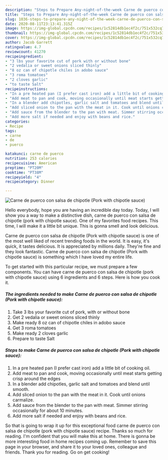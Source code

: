 ```yaml
---
description: "Steps to Prepare Any-night-of-the-week Carne de puerco con salsa de chipotle (Pork with chipotle sauce)"
title: "Steps to Prepare Any-night-of-the-week Carne de puerco con salsa de chipotle (Pork with chipotle sauce)"
slug: 1036-steps-to-prepare-any-night-of-the-week-carne-de-puerco-con-salsa-de-chipotle-pork-with-chipotle-sauce
date: 2020-08-11T23:13:41.315Z
image: https://img-global.cpcdn.com/recipes/1c52814db1ec4f2c/751x532cq70/carne-de-puerco-con-salsa-de-chipotle-pork-with-chipotle-sauce-recipe-main-photo.jpg
thumbnail: https://img-global.cpcdn.com/recipes/1c52814db1ec4f2c/751x532cq70/carne-de-puerco-con-salsa-de-chipotle-pork-with-chipotle-sauce-recipe-main-photo.jpg
cover: https://img-global.cpcdn.com/recipes/1c52814db1ec4f2c/751x532cq70/carne-de-puerco-con-salsa-de-chipotle-pork-with-chipotle-sauce-recipe-main-photo.jpg
author: Jacob Garrett
ratingvalue: 4.7
reviewcount: 41270
recipeingredient:
- "3 lbs your favorite cut of pork with or without bone"
- "2 vedalia or sweet onions sliced thinly"
- "8 oz can of chipotle chiles in adobo sauce"
- "3 roma tomatoes"
- "2 cloves garlic"
- "to taste Salt"
recipeinstructions:
- "In a pre heated pan (I prefer cast iron) add a little bit of cooking oil."
- "Add meat to pan and cook, moving occasionally until meat starts getting crisp around the edges"
- "In a blender add chipotles, garlic salt and tomatoes and blend until smooth."
- "Add sliced onion to the pan with the meat in it. Cook until onions carmalize."
- "Add sauce from the blender to the pan with meat. Simmer stirring occasionally for about 10 minutes."
- "Add more salt if needed and enjoy with beans and rice."
categories:
- Recipe
tags:
- carne
- de
- puerco

katakunci: carne de puerco 
nutrition: 253 calories
recipecuisine: American
preptime: "PT20M"
cooktime: "PT38M"
recipeyield: "4"
recipecategory: Dinner

---
```



![Carne de puerco con salsa de chipotle (Pork with chipotle sauce)](https://img-global.cpcdn.com/recipes/1c52814db1ec4f2c/751x532cq70/carne-de-puerco-con-salsa-de-chipotle-pork-with-chipotle-sauce-recipe-main-photo.jpg)

Hello everybody, hope you are having an incredible day today. Today, I will show you a way to make a distinctive dish, carne de puerco con salsa de chipotle (pork with chipotle sauce). One of my favorites food recipes. This time, I will make it a little bit unique. This is gonna smell and look delicious.



Carne de puerco con salsa de chipotle (Pork with chipotle sauce) is one of the most well liked of recent trending foods in the world. It is easy, it's quick, it tastes delicious. It is appreciated by millions daily. They're fine and they look fantastic. Carne de puerco con salsa de chipotle (Pork with chipotle sauce) is something which I have loved my entire life.


To get started with this particular recipe, we must prepare a few components. You can have carne de puerco con salsa de chipotle (pork with chipotle sauce) using 6 ingredients and 6 steps. Here is how you cook it.

<!--inarticleads1-->

##### The ingredients needed to make Carne de puerco con salsa de chipotle (Pork with chipotle sauce):

1. Take 3 lbs your favorite cut of pork, with or without bone
1. Get 2 vedalia or sweet onions sliced thinly
1. Make ready 8 oz can of chipotle chiles in adobo sauce
1. Get 3 roma tomatoes
1. Make ready 2 cloves garlic
1. Prepare to taste Salt




<!--inarticleads2-->

##### Steps to make Carne de puerco con salsa de chipotle (Pork with chipotle sauce):

1. In a pre heated pan (I prefer cast iron) add a little bit of cooking oil.
1. Add meat to pan and cook, moving occasionally until meat starts getting crisp around the edges
1. In a blender add chipotles, garlic salt and tomatoes and blend until smooth.
1. Add sliced onion to the pan with the meat in it. Cook until onions carmalize.
1. Add sauce from the blender to the pan with meat. Simmer stirring occasionally for about 10 minutes.
1. Add more salt if needed and enjoy with beans and rice.




So that is going to wrap it up for this exceptional food carne de puerco con salsa de chipotle (pork with chipotle sauce) recipe. Thanks so much for reading. I'm confident that you will make this at home. There is gonna be more interesting food in home recipes coming up. Remember to save this page in your browser, and share it to your loved ones, colleague and friends. Thank you for reading. Go on get cooking!
